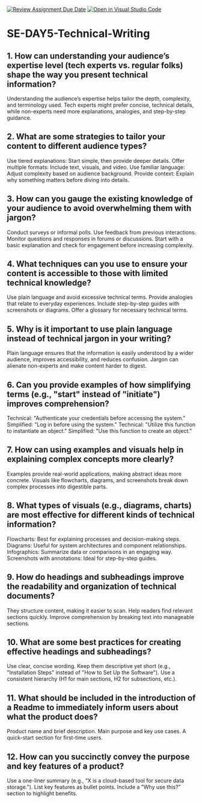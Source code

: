 [![Review Assignment Due Date](https://classroom.github.com/assets/deadline-readme-button-22041afd0340ce965d47ae6ef1cefeee28c7c493a6346c4f15d667ab976d596c.svg)](https://classroom.github.com/a/zsAR-pyY)
[![Open in Visual Studio Code](https://classroom.github.com/assets/open-in-vscode-2e0aaae1b6195c2367325f4f02e2d04e9abb55f0b24a779b69b11b9e10269abc.svg)](https://classroom.github.com/online_ide?assignment_repo_id=18514624&assignment_repo_type=AssignmentRepo)
# SE-DAY5-Technical-Writing
## 1. How can understanding your audience’s expertise level (tech experts vs. regular folks) shape the way you present technical information?
Understanding the audience’s expertise helps tailor the depth, complexity, and terminology used. Tech experts might prefer concise, technical details, while non-experts need more explanations, analogies, and step-by-step guidance.
## 2. What are some strategies to tailor your content to different audience types?
Use tiered explanations: Start simple, then provide deeper details.
Offer multiple formats: Include text, visuals, and video.
Use familiar language: Adjust complexity based on audience background.
Provide context: Explain why something matters before diving into details.
## 3. How can you gauge the existing knowledge of your audience to avoid overwhelming them with jargon?
Conduct surveys or informal polls.
Use feedback from previous interactions.
Monitor questions and responses in forums or discussions.
Start with a basic explanation and check for engagement before increasing complexity.
## 4. What techniques can you use to ensure your content is accessible to those with limited technical knowledge?
Use plain language and avoid excessive technical terms.
Provide analogies that relate to everyday experiences.
Include step-by-step guides with screenshots or diagrams.
Offer a glossary for necessary technical terms.
## 5. Why is it important to use plain language instead of technical jargon in your writing?
Plain language ensures that the information is easily understood by a wider audience, improves accessibility, and reduces confusion. Jargon can alienate non-experts and make content harder to digest.
## 6. Can you provide examples of how simplifying terms (e.g., "start" instead of "initiate") improves comprehension?
Technical: "Authenticate your credentials before accessing the system."
Simplified: "Log in before using the system."
Technical: "Utilize this function to instantiate an object."
Simplified: "Use this function to create an object."
## 7. How can using examples and visuals help in explaining complex concepts more clearly?
Examples provide real-world applications, making abstract ideas more concrete.
Visuals like flowcharts, diagrams, and screenshots break down complex processes into digestible parts.
## 8. What types of visuals (e.g., diagrams, charts) are most effective for different kinds of technical information?
Flowcharts: Best for explaining processes and decision-making steps.
Diagrams: Useful for system architectures and component relationships.
Infographics: Summarize data or comparisons in an engaging way.
Screenshots with annotations: Ideal for step-by-step guides.
## 9. How do headings and subheadings improve the readability and organization of technical documents?
They structure content, making it easier to scan.
Help readers find relevant sections quickly.
Improve comprehension by breaking text into manageable sections.
## 10. What are some best practices for creating effective headings and subheadings?
Use clear, concise wording.
Keep them descriptive yet short (e.g., "Installation Steps" instead of "How to Set Up the Software").
Use a consistent hierarchy (H1 for main sections, H2 for subsections, etc.).
## 11. What should be included in the introduction of a Readme to immediately inform users about what the product does?
Product name and brief description.
Main purpose and key use cases.
A quick-start section for first-time users.
## 12. How can you succinctly convey the purpose and key features of a product?
Use a one-liner summary (e.g., “X is a cloud-based tool for secure data storage.”).
List key features as bullet points.
Include a "Why use this?" section to highlight benefits.
